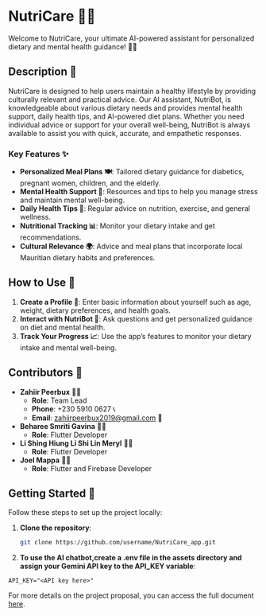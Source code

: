 # NutriCare 🍎🥗

Welcome to NutriCare, your ultimate AI-powered assistant for personalized dietary and mental health guidance! 🌟🤖

## Description 📄

NutriCare is designed to help users maintain a healthy lifestyle by providing culturally relevant and practical advice. Our AI assistant, NutriBot, is knowledgeable about various dietary needs and provides mental health support, daily health tips, and AI-powered diet plans. Whether you need individual advice or support for your overall well-being, NutriBot is always available to assist you with quick, accurate, and empathetic responses.

### Key Features ✨

- **Personalized Meal Plans 🍽️**: Tailored dietary guidance for diabetics, pregnant women, children, and the elderly.
- **Mental Health Support 🧠**: Resources and tips to help you manage stress and maintain mental well-being.
- **Daily Health Tips 📅**: Regular advice on nutrition, exercise, and general wellness.
- **Nutritional Tracking 📊**: Monitor your dietary intake and get recommendations.
- **Cultural Relevance 🌍**: Advice and meal plans that incorporate local Mauritian dietary habits and preferences.

## How to Use 🤔

1. **Create a Profile 📝**: Enter basic information about yourself such as age, weight, dietary preferences, and health goals.
2. **Interact with NutriBot 💬**: Ask questions and get personalized guidance on diet and mental health.
3. **Track Your Progress 📈**: Use the app’s features to monitor your dietary intake and mental well-being.

## Contributors 👥

- **Zahiir Peerbux** 🧑‍💻
  - **Role**: Team Lead
  - **Phone**: +230 5910 0627 📞
  - **Email**: [zahiirpeerbux2019@gmail.com](mailto:zahiirpeerbux2019@gmail.com) 📧
- **Beharee Smriti Gavina** 🧑‍💼
  - **Role**: Flutter Developer
- **Li Shing Hiung Li Shi Lin Meryl** 🧑‍🎨
  - **Role**: Flutter Developer
- **Joel Mappa** 🧑‍💻
  - **Role**: Flutter and Firebase Developer

## Getting Started 🚀

Follow these steps to set up the project locally:

1. **Clone the repository**:

   ```bash
   git clone https://github.com/username/NutriCare_app.git
   ```
2. **To use the AI chatbot,create a .env file in the assets directory and assign your Gemini API key to the API_KEY variable**:

~~~
API_KEY="<API key here>"
~~~

For more details on the project proposal, you can access the full document [here](https://drive.google.com/file/d/1C9fhYr2yK6pDJJNT-PbpZzZc80VQoM6u/view?usp=sharing).



